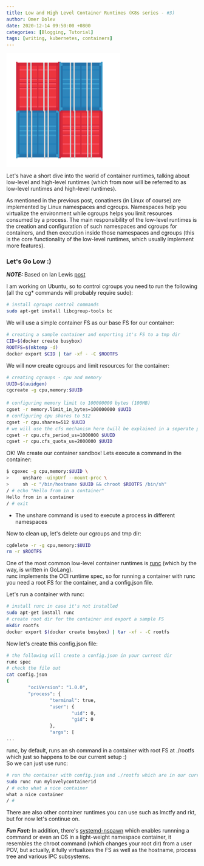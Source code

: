 ```yaml
---
title: Low and High Level Container Runtimes (K8s series - #3)
author: Omer Dolev
date: 2020-12-14 09:50:00 +0800
categories: [Blogging, Tutorial]
tags: [writing, kubernetes, containers]
---
```


<img src="/assets/img/low-and-high-level-runtimes-1.png" alt="low-and-high-level-runtimes" width="300" height="300" align="middle"/>

Let's have a short dive into the world of container runtimes, talking about low-level and high-level runtimes (which from now will be referred to
as low-level runtimes and high-level runtimes).  

As mentioned in the previous post, conatiners (in Linux of course) are implemented by Linux namespaces and cgroups. Namespaces help you virtualize
the environment while cgroups helps you limit resources consumed by a process. The main responsibility of the low-level runtimes is the creation and 
configuration of such namespaces and cgroups for containers, and then execution inside those namespaces and cgroups (this is the core functionality
of the low-level runtimes, which usually implement more features).

### Let's Go Low :)

**_NOTE:_** Based on Ian Lewis [post](https://www.ianlewis.org/en/container-runtimes-part-2-anatomy-low-level-contai)

I am working on Ubuntu, so to control cgroups you need to run the following (all the cg* commands will probably require sudo):

```bash
# install cgroups control commands
sudo apt-get install libcgroup-tools bc
```

We will use a simple container FS as our base FS for our container:

```bash
# creating a sample container and exporting it's FS to a tmp dir
CID=$(docker create busybox)
ROOTFS=$(mktemp -d)
docker export $CID | tar -xf - -C $ROOTFS
```

We will now create cgroups and limit resources for the container:

```bash
# creating cgroups - cpu and memory
UUID=$(uuidgen)
cgcreate -g cpu,memory:$UUID

# configuring memory limit to 100000000 bytes (100MB)
cgset -r memory.limit_in_bytes=100000000 $UUID
# configuring cpu shares to 512
cgset -r cpu.shares=512 $UUID
# we will use the cfs mechanism here (will be explained in a seperate post)
cgset -r cpu.cfs_period_us=1000000 $UUID
cgset -r cpu.cfs_quota_us=2000000 $UUID
```

OK! We create our container sandbox! Lets execute a command in the container:

```bash
$ cgexec -g cpu,memory:$UUID \
>     unshare -uinpUrf --mount-proc \
>     sh -c "/bin/hostname $UUID && chroot $ROOTFS /bin/sh"
/ # echo "Hello from in a container"
Hello from in a container
/ # exit
```

* The unshare command is used to execute a process in different namespaces

Now to clean up, let's delete our cgroups and tmp dir:

```bash
cgdelete -r -g cpu,memory:$UUID
rm -r $ROOTFS
```

One of the most common low-level container runtimes is [runc](https://github.com/opencontainers/runc) (which by the way, is written in GoLang).  
runc implements the OCI runtime spec, so for running a container with runc you need a root FS for the container, and a config.json file.

Let's run a container with runc:

```bash
# install runc in case it's not installed
sudo apt-get install runc
# create root dir for the container and export a sample FS
mkdir rootfs
docker export $(docker create busybox) | tar -xf - -C rootfs
```

Now let's create this config.json file:

```bash
# the following will create a config.json in your current dir
runc spec
# check the file out
cat config.json
{
        "ociVersion": "1.0.0",
        "process": {
                "terminal": true,
                "user": {
                        "uid": 0,
                        "gid": 0
                },
                "args": [
...
```

runc, by default, runs an sh command in a container with root FS at ./rootfs which just so happens to be our current setup :)  
So we can just use runc:

```bash
# run the container with config.json and ./rootfs which are in our current dir
sudo runc run mylovelycontainerid
/ # echo what a nice container
what a nice container
/ #
```

There are also other container runtimes you can use such as lmctfy and rkt, but for now let's continue on.

**_Fun Fact:_** In addition, there's [systemd-nspawn](https://wiki.archlinux.org/index.php/Systemd-nspawn) which enables runnning a command or even an OS in a light-weight namespace container, it resembles the chroot command (which changes your root dir) from a user POV, but actually, it fully virtualizes the FS as well as the hostname,
process tree and various IPC subsystems.

